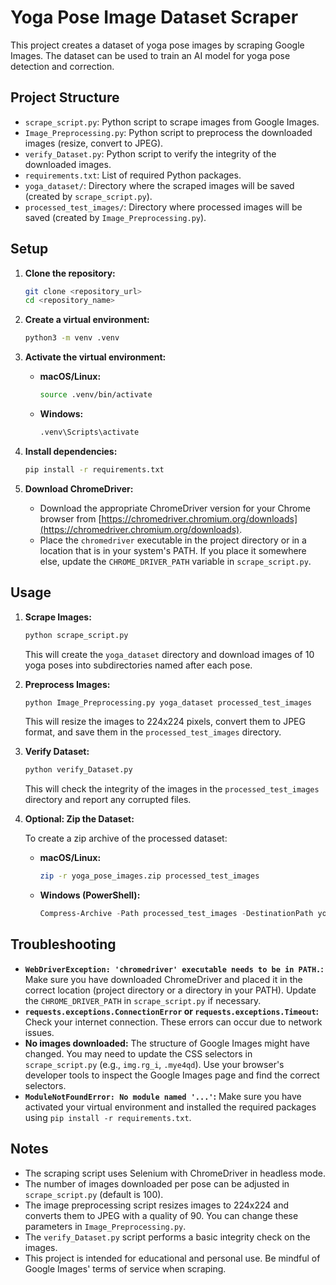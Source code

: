 # Yoga Pose Image Dataset Scraper

This project creates a dataset of yoga pose images by scraping Google Images. The dataset can be used to train an AI model for yoga pose detection and correction.

## Project Structure

-   `scrape_script.py`: Python script to scrape images from Google Images.
-   `Image_Preprocessing.py`: Python script to preprocess the downloaded images (resize, convert to JPEG).
-   `verify_Dataset.py`: Python script to verify the integrity of the downloaded images.
-   `requirements.txt`: List of required Python packages.
-   `yoga_dataset/`: Directory where the scraped images will be saved (created by `scrape_script.py`).
-   `processed_test_images/`: Directory where processed images will be saved (created by `Image_Preprocessing.py`).

## Setup

1.  **Clone the repository:**

    ```bash
    git clone <repository_url>
    cd <repository_name>
    ```

2.  **Create a virtual environment:**

    ```bash
    python3 -m venv .venv
    ```

3.  **Activate the virtual environment:**

    *   **macOS/Linux:**

        ```bash
        source .venv/bin/activate
        ```

    *   **Windows:**

        ```bash
        .venv\Scripts\activate
        ```

4.  **Install dependencies:**

    ```bash
    pip install -r requirements.txt
    ```

5.  **Download ChromeDriver:**

    *   Download the appropriate ChromeDriver version for your Chrome browser from [https://chromedriver.chromium.org/downloads](https://chromedriver.chromium.org/downloads).
    *   Place the `chromedriver` executable in the project directory or in a location that is in your system's PATH. If you place it somewhere else, update the `CHROME_DRIVER_PATH` variable in `scrape_script.py`.

## Usage

1.  **Scrape Images:**

    ```bash
    python scrape_script.py
    ```

    This will create the `yoga_dataset` directory and download images of 10 yoga poses into subdirectories named after each pose.

2.  **Preprocess Images:**

    ```bash
    python Image_Preprocessing.py yoga_dataset processed_test_images
    ```

    This will resize the images to 224x224 pixels, convert them to JPEG format, and save them in the `processed_test_images` directory.

3.  **Verify Dataset:**

    ```bash
    python verify_Dataset.py
    ```

    This will check the integrity of the images in the `processed_test_images` directory and report any corrupted files.

4.  **Optional: Zip the Dataset:**

    To create a zip archive of the processed dataset:

    *   **macOS/Linux:**

        ```bash
        zip -r yoga_pose_images.zip processed_test_images
        ```

    *   **Windows (PowerShell):**

        ```powershell
        Compress-Archive -Path processed_test_images -DestinationPath yoga_pose_images.zip
        ```

## Troubleshooting

*   **`WebDriverException: 'chromedriver' executable needs to be in PATH.`:** Make sure you have downloaded ChromeDriver and placed it in the correct location (project directory or a directory in your PATH). Update the `CHROME_DRIVER_PATH` in `scrape_script.py` if necessary.
*   **`requests.exceptions.ConnectionError` or `requests.exceptions.Timeout`:** Check your internet connection. These errors can occur due to network issues.
*   **No images downloaded:** The structure of Google Images might have changed. You may need to update the CSS selectors in `scrape_script.py` (e.g., `img.rg_i`, `.mye4qd`). Use your browser's developer tools to inspect the Google Images page and find the correct selectors.
*   **`ModuleNotFoundError: No module named '...'`:** Make sure you have activated your virtual environment and installed the required packages using `pip install -r requirements.txt`.

## Notes

*   The scraping script uses Selenium with ChromeDriver in headless mode.
*   The number of images downloaded per pose can be adjusted in `scrape_script.py` (default is 100).
*   The image preprocessing script resizes images to 224x224 and converts them to JPEG with a quality of 90. You can change these parameters in `Image_Preprocessing.py`.
*   The `verify_Dataset.py` script performs a basic integrity check on the images.
*   This project is intended for educational and personal use. Be mindful of Google Images' terms of service when scraping.
